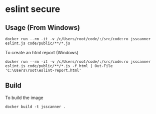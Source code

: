 # eslint secure

## Usage (From Windows)
    
    docker run --rm -it -v /c/Users/root/code/:/src/code:ro jsscanner eslint.js code/public/**/*.js

To create an html report (Windows)

	docker run --rm -it -v /c/Users/root/code/:/src/code:ro jsscanner eslint.js code/public/**/*.js -f html | Out-File 'C:\Users\root\eslint-report.html'

## Build

To build the image

	docker build -t jsscanner .